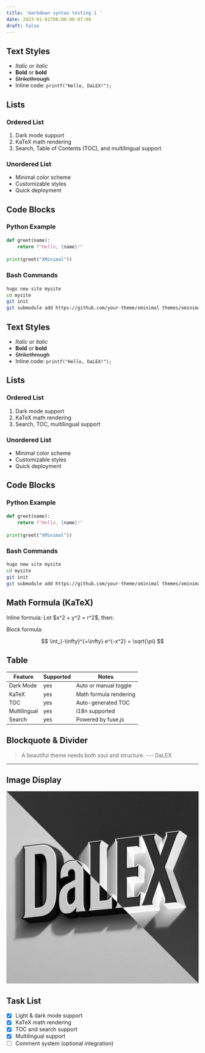 ```yaml
---
title: 'markdown syntax testing 1 '
date: 2023-01-01T08:00:00-07:00
draft: false
---
```


## Text Styles

* *Italic* or *italic*
* **Bold** or **bold**
* ~~Strikethrough~~
* Inline code: `printf("Hello, DaLEX!");`

## Lists

### Ordered List

1. Dark mode support
2. KaTeX math rendering
3. Search, Table of Contents (TOC), and multilingual support

### Unordered List

* Minimal color scheme
* Customizable styles
* Quick deployment

## Code Blocks

### Python Example

```python
def greet(name):
    return f"Hello, {name}!"

print(greet("XMinimal"))
```

### Bash Commands

```bash
hugo new site mysite
cd mysite
git init
git submodule add https://github.com/your-theme/xminimal themes/xminimal
```

## Text Styles

* *Italic* or *italic*
* **Bold** or **bold**
* ~~Strikethrough~~
* Inline code: `printf("Hello, DaLEX!");`

## Lists

### Ordered List

1. Dark mode support
2. KaTeX math rendering
3. Search, TOC, multilingual support

### Unordered List

* Minimal color scheme
* Customizable styles
* Quick deployment

## Code Blocks

### Python Example

```python
def greet(name):
    return f"Hello, {name}!"

print(greet("XMinimal"))
```

### Bash Commands

```bash
hugo new site mysite
cd mysite
git init
git submodule add https://github.com/your-theme/xminimal themes/xminimal
```

## Math Formula (KaTeX)

Inline formula: Let \$x^2 + y^2 = r^2\$, then:

Block formula:

$$
\int_{-\infty}^{+\infty} e^{-x^2} = \sqrt{\pi}
$$

## Table

| Feature      | Supported | Notes                  |
| ------------ | --------- | ---------------------- |
| Dark Mode    | yes       | Auto or manual toggle  |
| KaTeX        | yes       | Math formula rendering |
| TOC          | yes       | Auto-generated TOC     |
| Multilingual | yes       | i18n supported         |
| Search       | yes       | Powered by fuse.js     |

## Blockquote & Divider

> A beautiful theme needs both soul and structure.
> --- DaLEX

---

## Image Display

![](https://raw.githubusercontent.com/Shawn-Summer/hugo-theme-DaLEX/main/images/dalex.jpg)

## Task List

* [x] Light & dark mode support
* [x] KaTeX math rendering
* [x] TOC and search support
* [x] Multilingual support
* [ ] Comment system (optional integration)
